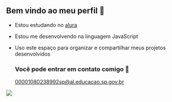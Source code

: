 ## Bem vindo ao meu perfil 👋


- Estou estudando no [alura](https://www.alura.com.br)
- Estou me desenvolvendo na linguagem JavaScript
- Uso este espaço para organizar e compartilhar meus projetos desenvolvidos

  ### Você pode entrar em contato comigo 🖤

  00001080238992sp@al.educacao.sp.gov.br


![](https://github.com/Abobrinha7/Abobrinha7/assets/172817453/e3a2ca41-21b5-4868-92cb-a6606dd47a12)

